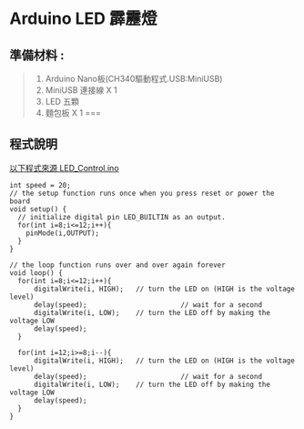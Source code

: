 <h1>Arduino LED 霹靂燈</h1>

## 準備材料 : 
>1. Arduino Nano板(CH340驅動程式.USB:MiniUSB) 
>2. MiniUSB 連接線 X 1 
>3. LED 五顆 
>4. 麵包板 X 1 
===

## 程式說明

[以下程式來源 LED_Control.ino ]:[https://github.com/derricktsai0904/Arduino/blob/master/04%20NodeMCU/LEDControl/LED_Control.ino](https://github.com/derricktsai0904/Course/blob/main/2024.09%E6%84%9F%E6%B8%AC%E5%85%83%E4%BB%B6/Arduino%20LED%E9%9C%B9%E9%9D%82%E7%87%88/LED_Control.ino) "LED_Control.ino"
[以下程式來源 LED_Control.ino ]
``` arduino
int speed = 20;
// the setup function runs once when you press reset or power the board
void setup() {
  // initialize digital pin LED_BUILTIN as an output.
  for(int i=8;i<=12;i++){ 
    pinMode(i,OUTPUT); 
  }
}

// the loop function runs over and over again forever
void loop() {
  for(int i=8;i<=12;i++){ 
      digitalWrite(i, HIGH);   // turn the LED on (HIGH is the voltage level)
      delay(speed);                       // wait for a second
      digitalWrite(i, LOW);    // turn the LED off by making the voltage LOW
      delay(speed);   
  }

  for(int i=12;i>=8;i--){ 
      digitalWrite(i, HIGH);   // turn the LED on (HIGH is the voltage level)
      delay(speed);                       // wait for a second
      digitalWrite(i, LOW);    // turn the LED off by making the voltage LOW
      delay(speed);   
  }
}

```
